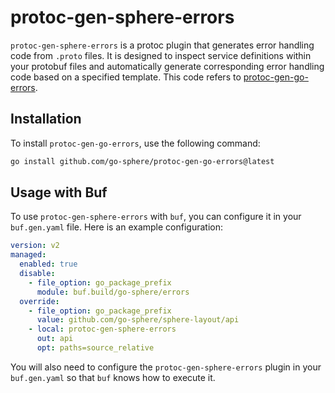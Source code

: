 # protoc-gen-sphere-errors

`protoc-gen-sphere-errors` is a protoc plugin that generates error handling code from `.proto` files. It is designed to inspect service definitions within your protobuf files and automatically generate corresponding error handling code based on a specified template. This code refers to [protoc-gen-go-errors](https://github.com/go-kratos/kratos/tree/main/cmd/protoc-gen-go-errors).


## Installation

To install `protoc-gen-go-errors`, use the following command:

```bash
go install github.com/go-sphere/protoc-gen-go-errors@latest
```


## Usage with Buf

To use `protoc-gen-sphere-errors` with `buf`, you can configure it in your `buf.gen.yaml` file. Here is an example configuration:

```yaml
version: v2
managed:
  enabled: true
  disable:
    - file_option: go_package_prefix
      module: buf.build/go-sphere/errors
  override:
    - file_option: go_package_prefix
      value: github.com/go-sphere/sphere-layout/api
    - local: protoc-gen-sphere-errors
      out: api
      opt: paths=source_relative
```

You will also need to configure the `protoc-gen-sphere-errors` plugin in your `buf.gen.yaml` so that `buf` knows how to execute it.

